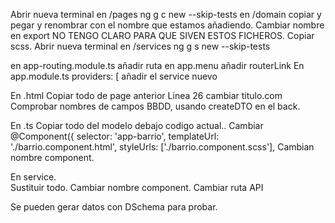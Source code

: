 Abrir nueva terminal en /pages
ng g c new --skip-tests
en /domain
copiar y pegar y renombrar con el nombre que estamos añadiendo.
Cambiar nombre en export
NO TENGO CLARO PARA QUE SIVEN ESTOS FICHEROS.
Copiar scss.
Abrir nueva terminal en /services
ng g s new --skip-tests 

en app-routing.module.ts
añadir ruta
en app.menu
añadir routerLink
En app.module.ts    providers: [
    añadir el service nuevo

En .html
    Copiar todo de page anterior
    Linea 26 cambiar titulo.com
    Comprobar nombres de campos BBDD, usando createDTO en el back.

En .ts
    Copiar todo del modelo debajo codigo actual..
    Cambiar 
      @Component({
         selector: 'app-barrio',
         templateUrl: './barrio.component.html',
         styleUrls: ['./barrio.component.scss'],
    Cambian nombre component.

En service.    
    Sustituir todo.
    Cambiar nombre component.
    Cambiar ruta API


Se pueden gerar datos con DSchema para probar.